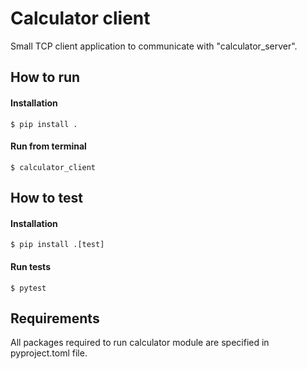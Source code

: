 # Calculator client

Small TCP client application to communicate with "calculator_server".

## How to run

#### Installation

    $ pip install .

#### Run from terminal

    $ calculator_client

## How to test

#### Installation

    $ pip install .[test]

#### Run tests

    $ pytest

## Requirements

All packages required to run calculator module are specified in pyproject.toml file.